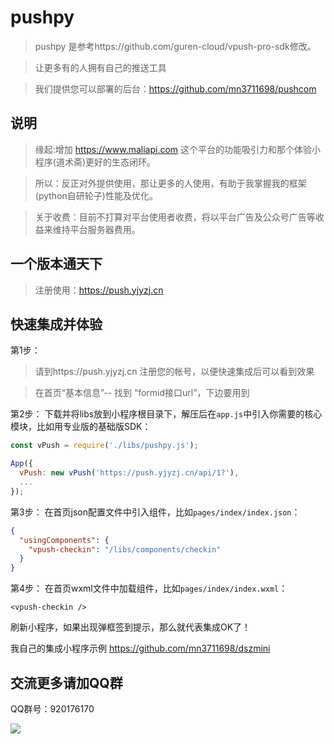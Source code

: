 # pushpy
> pushpy 是参考https://github.com/guren-cloud/vpush-pro-sdk修改。    

> 让更多有的人拥有自己的推送工具

> 我们提供您可以部署的后台：https://github.com/mn3711698/pushcom

## 说明
>  缘起:增加 https://www.maliapi.com 这个平台的功能吸引力和那个体验小程序(道术斋)更好的生态闭环。

>  所以：反正对外提供使用，那让更多的人使用，有助于我掌握我的框架(python自研轮子)性能及优化。

>  关于收费：目前不打算对平台使用者收费，将以平台广告及公众号广告等收益来维持平台服务器费用。



## 一个版本通天下
>  注册使用：https://push.yjyzj.cn   


## 快速集成并体验

第1步：
> 请到https://push.yjyzj.cn  注册您的帐号，以便快速集成后可以看到效果

> 在首页“基本信息”-- 找到 “formid接口url”，下边要用到

第2步：
下载并将libs放到小程序根目录下，解压后在`app.js`中引入你需要的核心模块，比如用专业版的基础版SDK：
``` js
const vPush = require('./libs/pushpy.js');

App({
  vPush: new vPush('https://push.yjyzj.cn/api/1?'),
  ...
});
```

第3步：
在首页json配置文件中引入组件，比如`pages/index/index.json`：
``` json
{
  "usingComponents": {
    "vpush-checkin": "/libs/components/checkin"
  }
}
```

第4步：
在首页wxml文件中加载组件，比如`pages/index/index.wxml`：
``` wxml
<vpush-checkin />
```


刷新小程序，如果出现弹框签到提示，那么就代表集成OK了！ 


我自己的集成小程序示例  https://github.com/mn3711698/dszmini

## 交流更多请加QQ群
QQ群号：920176170


![](https://github.com/mn3711698/pushpy/blob/master/pushpyQQ.png)
